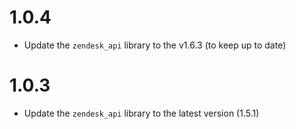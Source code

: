 # 1.0.4

* Update the `zendesk_api` library to the v1.6.3 (to keep up to date)

# 1.0.3

* Update the `zendesk_api` library to the latest version (1.5.1)
